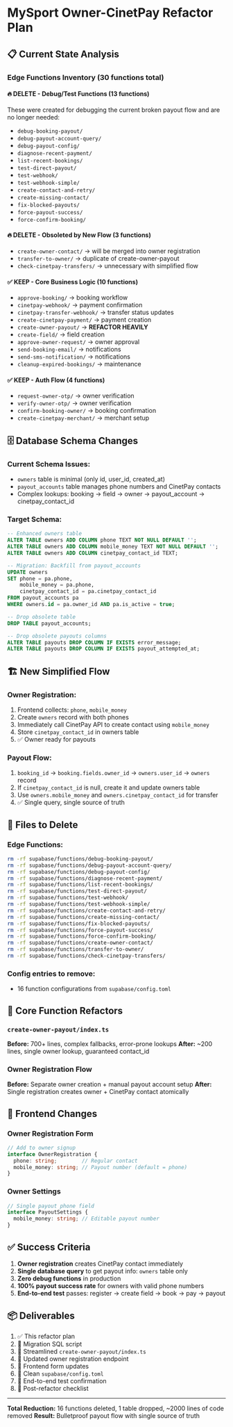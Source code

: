# MySport Owner-CinetPay Refactor Plan

## 📋 Current State Analysis

### Edge Functions Inventory (30 functions total)

#### **🔥 DELETE - Debug/Test Functions (13 functions)**
These were created for debugging the current broken payout flow and are no longer needed:
- `debug-booking-payout/`
- `debug-payout-account-query/`
- `debug-payout-config/`
- `diagnose-recent-payment/`
- `list-recent-bookings/`
- `test-direct-payout/`
- `test-webhook/`
- `test-webhook-simple/`
- `create-contact-and-retry/`
- `create-missing-contact/`
- `fix-blocked-payouts/`
- `force-payout-success/`
- `force-confirm-booking/`

#### **🔥 DELETE - Obsoleted by New Flow (3 functions)**
- `create-owner-contact/` → will be merged into owner registration
- `transfer-to-owner/` → duplicate of create-owner-payout
- `check-cinetpay-transfers/` → unnecessary with simplified flow

#### **✅ KEEP - Core Business Logic (10 functions)**
- `approve-booking/` → booking workflow
- `cinetpay-webhook/` → payment confirmation
- `cinetpay-transfer-webhook/` → transfer status updates
- `create-cinetpay-payment/` → payment creation
- `create-owner-payout/` → **REFACTOR HEAVILY**
- `create-field/` → field creation
- `approve-owner-request/` → owner approval
- `send-booking-email/` → notifications
- `send-sms-notification/` → notifications
- `cleanup-expired-bookings/` → maintenance

#### **✅ KEEP - Auth Flow (4 functions)**
- `request-owner-otp/` → owner verification
- `verify-owner-otp/` → owner verification
- `confirm-booking-owner/` → booking confirmation
- `create-cinetpay-merchant/` → merchant setup

## 🗄️ Database Schema Changes

### Current Schema Issues:
- `owners` table is minimal (only id, user_id, created_at)
- `payout_accounts` table manages phone numbers and CinetPay contacts
- Complex lookups: booking → field → owner → payout_account → cinetpay_contact_id

### Target Schema:
```sql
-- Enhanced owners table
ALTER TABLE owners ADD COLUMN phone TEXT NOT NULL DEFAULT '';
ALTER TABLE owners ADD COLUMN mobile_money TEXT NOT NULL DEFAULT '';
ALTER TABLE owners ADD COLUMN cinetpay_contact_id TEXT;

-- Migration: Backfill from payout_accounts
UPDATE owners 
SET phone = pa.phone, 
    mobile_money = pa.phone, 
    cinetpay_contact_id = pa.cinetpay_contact_id
FROM payout_accounts pa 
WHERE owners.id = pa.owner_id AND pa.is_active = true;

-- Drop obsolete table
DROP TABLE payout_accounts;

-- Drop obsolete payouts columns
ALTER TABLE payouts DROP COLUMN IF EXISTS error_message;
ALTER TABLE payouts DROP COLUMN IF EXISTS payout_attempted_at;
```

## 🏗️ New Simplified Flow

### Owner Registration:
1. Frontend collects: `phone`, `mobile_money`
2. Create `owners` record with both phones
3. Immediately call CinetPay API to create contact using `mobile_money`
4. Store `cinetpay_contact_id` in owners table
5. ✅ Owner ready for payouts

### Payout Flow:
1. `booking_id` → `booking.fields.owner_id` → `owners.user_id` → `owners` record
2. If `cinetpay_contact_id` is null, create it and update owners table
3. Use `owners.mobile_money` and `owners.cinetpay_contact_id` for transfer
4. ✅ Single query, single source of truth

## 📁 Files to Delete

### Edge Functions:
```bash
rm -rf supabase/functions/debug-booking-payout/
rm -rf supabase/functions/debug-payout-account-query/
rm -rf supabase/functions/debug-payout-config/
rm -rf supabase/functions/diagnose-recent-payment/
rm -rf supabase/functions/list-recent-bookings/
rm -rf supabase/functions/test-direct-payout/
rm -rf supabase/functions/test-webhook/
rm -rf supabase/functions/test-webhook-simple/
rm -rf supabase/functions/create-contact-and-retry/
rm -rf supabase/functions/create-missing-contact/
rm -rf supabase/functions/fix-blocked-payouts/
rm -rf supabase/functions/force-payout-success/
rm -rf supabase/functions/force-confirm-booking/
rm -rf supabase/functions/create-owner-contact/
rm -rf supabase/functions/transfer-to-owner/
rm -rf supabase/functions/check-cinetpay-transfers/
```

### Config entries to remove:
- 16 function configurations from `supabase/config.toml`

## 🎯 Core Function Refactors

### `create-owner-payout/index.ts`
**Before:** 700+ lines, complex fallbacks, error-prone lookups
**After:** ~200 lines, single owner lookup, guaranteed contact_id

### Owner Registration Flow
**Before:** Separate owner creation + manual payout account setup
**After:** Single registration creates owner + CinetPay contact atomically

## 📱 Frontend Changes

### Owner Registration Form
```typescript
// Add to owner signup
interface OwnerRegistration {
  phone: string;        // Regular contact
  mobile_money: string; // Payout number (default = phone)
}
```

### Owner Settings
```typescript
// Single payout phone field
interface PayoutSettings {
  mobile_money: string; // Editable payout number
}
```

## ✅ Success Criteria

1. **Owner registration** creates CinetPay contact immediately
2. **Single database query** to get payout info: `owners` table only
3. **Zero debug functions** in production
4. **100% payout success rate** for owners with valid phone numbers
5. **End-to-end test** passes: register → create field → book → pay → payout

## 📦 Deliverables

1. ✅ This refactor plan
2. 🔄 Migration SQL script
3. 🔄 Streamlined `create-owner-payout/index.ts`
4. 🔄 Updated owner registration endpoint
5. 🔄 Frontend form updates
6. 🔄 Clean `supabase/config.toml`
7. 🔄 End-to-end test confirmation
8. 🔄 Post-refactor checklist

---

**Total Reduction:** 16 functions deleted, 1 table dropped, ~2000 lines of code removed
**Result:** Bulletproof payout flow with single source of truth